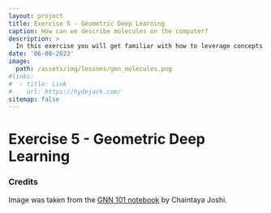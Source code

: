 ```yaml
---
layout: project
title: Exercise 5 - Geometric Deep Learning
caption: How can we describe molecules on the computer?
description: >
  In this exercise you will get familiar with how to leverage concepts from graphs and machine learning to make your algorithm learn something about molecules
date: '06-08-2023'
image: 
  path: /assets/img/lessons/gnn_molecules.png
#links:
#  - title: Link
#    url: https://hydejack.com/
sitemap: false
---
```


# Exercise 5 - Geometric Deep Learning


### Credits

Image was taken from the [GNN 101 notebook](https://colab.research.google.com/github/chaitjo/geometric-gnn-dojo/blob/main/geometric_gnn_101.ipynb) by Chaintaya Joshi.